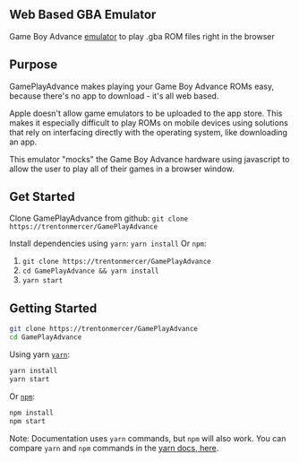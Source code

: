 ## Web Based GBA Emulator
Game Boy Advance [emulator](https://en.wikipedia.org/wiki/Emulator) to play .gba ROM files right in the browser

## Purpose
GamePlayAdvance makes playing your Game Boy Advance ROMs easy, because there's no app to download - it's all web based.  
 
Apple doesn't allow game emulators to be uploaded to the app store. This makes it especially difficult to play ROMs on mobile devices using solutions that rely on interfacing directly with the operating system, like downloading an app. 

This emulator "mocks" the Game Boy Advance hardware using javascript to allow the user to play all of their games in a browser window. 


## Get Started

Clone GamePlayAdvance from github:
```git clone https://trentonmercer/GamePlayAdvance```

Install dependencies using `yarn`:
```yarn install```
Or ```npm```:

1. ```git clone https://trentonmercer/GamePlayAdvance```
2. ```cd GamePlayAdvance && yarn install```
3. ```yarn start``` 


## Getting Started

```bash
git clone https://trentonmercer/GamePlayAdvance
cd GamePlayAdvance
```
Using yarn [`yarn`](https://yarnpkg.com/en/package/jest):

```bash
yarn install
yarn start
```

Or [`npm`](https://www.npmjs.com/package/jest):

```bash
npm install
npm start
```

Note: Documentation uses `yarn` commands, but `npm` will also work. You can compare `yarn` and `npm` commands in the [yarn docs, here](https://yarnpkg.com/en/docs/migrating-from-npm#toc-cli-commands-comparison).